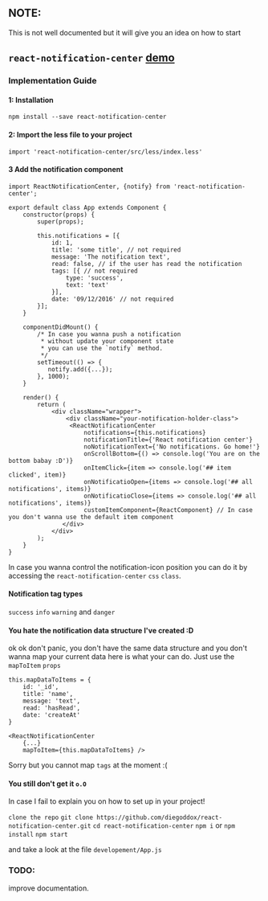 ## NOTE:
This is not well documented but it will give you an idea on how to start
## `react-notification-center` [demo](http://diegoddox.github.io/react-notification-center/)

### Implementation Guide

#### 1: Installation
`npm install --save react-notification-center`

#### 2: Import the less file to your project
`import 'react-notification-center/src/less/index.less'`

#### 3 Add the notification component
```
import ReactNotificationCenter, {notify} from 'react-notification-center';

export default class App extends Component {
    constructor(props) {
        super(props);

        this.notifications = [{
            id: 1,
            title: 'some title', // not required
            message: 'The notification text', 
            read: false, // if the user has read the notification
            tags: [{ // not required
                type: 'success',
                text: 'text'
            }],
            date: '09/12/2016' // not required
        }];
    }
    
    componentDidMount() {
        /* In case you wanna push a notification
         * without update your component state
         * you can use the `notify` method.
         */
        setTimeout(() => {
           notify.add({...}); 
        }, 1000);
    }
   
    render() {
        return (
            <div className="wrapper">
                <div className="your-notification-holder-class">
	             <ReactNotificationCenter
	                 notifications={this.notifications}
                     notificationTitle={'React notification center'}
                     noNotificationText={'No notifications. Go home!'}
                     onScrollBottom={() => console.log('You are on the bottom babay :D')}
                     onItemClick={item => console.log('## item clicked', item)}
                     onNotificatioOpen={items => console.log('## all notifications', items)}
                     onNotificatioClose={items => console.log('## all notifications', items)}
                     customItemComponent={ReactComponent} // In case you don't wanna use the default item component
               </div>
            </div>
        );
    }
}
```
In case you wanna control the notification-icon position you can do it by accessing the `react-notification-center` `css` `class`.

#### Notification tag types
`success` `info` `warning` and `danger`

#### You hate the notification data structure I've created :D
ok ok don't panic, you don't have the same data structure and you don't wanna map your current data here is what your can do. Just use the `mapToItem` `props`

```
this.mapDataToItems = {
    id: '_id',
    title: 'name',
    message: 'text',
    read: 'hasRead',
    date: 'createAt'
}

<ReactNotificationCenter
    {...}
    mapToItem={this.mapDataToItems} />
```

Sorry but you cannot map `tags` at the moment :(

#### You still don't get it `o.O`
In case I fail to explain you on how to set up in your project!

`clone the repo`
`git clone https://github.com/diegoddox/react-notification-center.git`
`cd react-notification-center`
`npm i` or `npm install`
`npm start`

and take a look at the file `developement/App.js`

### TODO:
improve documentation.
